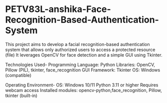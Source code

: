 # PETV83L-anshika-Face-Recognition-Based-Authentication-System
This project aims to develop a facial recognition-based authentication system that allows only authorized users to access a protected resource (file) It leverages OpenCV for face detection and a simple GUI using Tkinter. 


Technologies Used-
Programming Language: Python
Libraries: OpenCV, Pillow (PIL), tkinter, face_recognition 
GUI Framework: Tkinter 
OS: Windows (compatible) 


Operating Environment- 
OS: Windows 10/11 Python 3.11 or higher 
Requires webcam access 
Installed modules: opencv-python,face_recognition, Pillow, tkinter (built-in)
